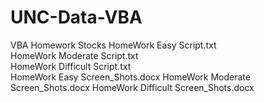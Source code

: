 # UNC-Data-VBA
VBA Homework Stocks
HomeWork Easy Script.txt	
HomeWork Moderate Script.txt	
HomeWork Difficult Script.txt	
HomeWork Easy Screen_Shots.docx	
HomeWork Moderate Screen_Shots.docx	
HomeWork Difficult Screen_Shots.docx
